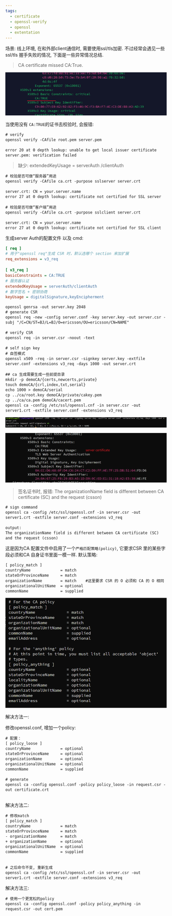 ```yaml
---
tags:
  - certificate
  - openssl-verify
  - openssl
  - extentation
---
```

场景:
线上环境, 在和外部client通信时, 需要使用ssl/tls加密. 不过经常会遇见一些ssl/tls 握手失败的情况, 下面是一些异常情况总结.

> CA certificate missed  CA:True.

![](./images/ca-true.png)

当使用没有 `CA:TRUE`的证书去校验时, 会报错:
```shell
# verify
openssl verify -CAfile root.pem server.pem

error 20 at 0 depth lookup: unable to get local issuer certificate
server.pem: verification failed
```


> 缺少: extendedKeyUsage = serverAuth /clientAuth

```shell
# 校验是否可做“服务器”用途
openssl verify -CAfile ca.crt -purpose sslserver server.crt

server.crt: CN = your.server.name
error 27 at 0 depth lookup: certificate not certified for SSL server

# 校验是否可做“客户端”用途
openssl verify -CAfile ca.crt -purpose sslclient server.crt

server.crt: CN = your.server.name
error 27 at 0 depth lookup: certificate not certified for SSL client
```

生成server Auth的配置文件 以及 cmd:
```ini
[ req ]
# 用于"openssl req"生成 CSR 时，默认选哪个 section 来加扩展
req_extensions = v3_req

[ v3_req ]
basicConstraints = CA:TRUE
# 服务器认证
extendedKeyUsage = serverAuth/clientAuth
# 数字签名 + 密钥协商
keyUsage = digitalSignature,keyEncipherment
```

```shell
openssl genrsa -out server.key 2048
# generate CSR
openssl req -new -config server.conf -key server.key -out server.csr -subj "/C=CN/ST=BJ/L=BJ/O=ericsson/OU=ericsson/CN=NAME"

# verify CSR
openssl req -in server.csr -noout -text

# self sign key
# 自签模式
openssl x509 -req -in server.csr -signkey server.key -extfile server.conf -extensions v3_req -days 1000 -out server.crt

## ca 生成需要生成一些前提目录
mkdir -p demoCA/{certs,newcerts,private}
touch demoCA/{crl,index,txt,serial}
echo 1000 > demoCA/serial
cp ../ca/root.key demoCA/private/cakey.pem
cp ../ca/ca.pem demoCA/cacert.pem
openssl ca -config /etc/ssl/openssl.cnf -in server.csr -out server1.crt -extfile server.conf -extensions v3_req

```

![](./images/13-gen-server-key.png)

![](./images/14-server-certificate.png)




> 签名证书时, 报错:
> The organizationName field is different between CA certificate (SC) and the request (csson)

```shell
# sign command
openssl ca -config /etc/ssl/openssl.cnf -in server.csr -out server1.crt -extfile server.conf -extensions v3_req

output: 
The organizationName field is different between CA certificate (SC) and the request (csson)
```

这是因为CA 配置文件中启用了一个`严格匹配策略(policy)`, 它要求CSR 里的某些字段必须和CA 自身证书里面一模一样. 默认策略:
```shell
[ policy_match ]
countryName             = match
stateOrProvinceName     = match
organizationName        = match    #这里要求 CSR 的 O 必须和 CA 的 O 相同
organizationalUnitName  = optional
commonName              = supplied
```

![](./images/15-policy-mach.png)

解决方法一: 

修改openssl.conf, 增加一个policy:
```shell
# 配置：
[ policy_loose ]
countryName             = optional
stateOrProvinceName     = optional
organizationName        = optional
organizationalUnitName  = optional
commonName              = supplied

# generate
openssl ca -config openssl.conf -policy policy_loose -in request.csr -out certificate.crt


```

解决方法二:
```shell
# 修改match
[ policy_match ]
countryName             = match
stateOrProvinceName     = match
- organizationName      = match
+ organizationName      = optional
organizationalUnitName  = optional
commonName              = supplied


# 之后命令不变, 重新生成
openssl ca -config /etc/ssl/openssl.cnf -in server.csr -out server1.crt -extfile server.conf -extensions v3_req
```


解决方法三:

```shell
# 使用一个更宽松的policy
openssl ca -config openssl.conf -policy policy_anything -in request.csr -out cert.pem
```
